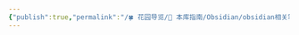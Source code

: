 ```yaml
---
{"publish":true,"permalink":"/🍀 花园导览/🧰 本库指南/Obsidian/obsidian相关笔记/flashcards-obsidian.md","description":"🎴 An Anki plugin for Obsidian.md","created":"2025-06-20T01:50:33.690+08:00","modified":"2025-07-07T17:10:24.415+08:00","tags":["github开源"],"cssclasses":""}
---
```


